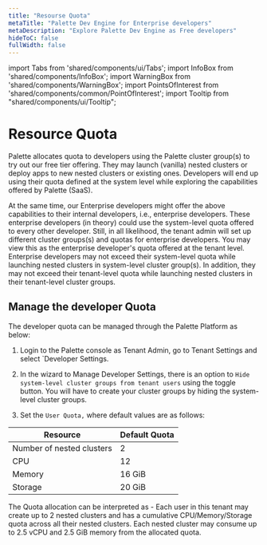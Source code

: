 ```yaml
---
title: "Resourse Quota"
metaTitle: "Palette Dev Engine for Enterprise developers"
metaDescription: "Explore Palette Dev Engine as Free developers"
hideToC: false
fullWidth: false
---
```


import Tabs from 'shared/components/ui/Tabs';
import InfoBox from 'shared/components/InfoBox';
import WarningBox from 'shared/components/WarningBox';
import PointsOfInterest from 'shared/components/common/PointOfInterest';
import Tooltip from "shared/components/ui/Tooltip";



# Resource Quota

Palette allocates quota to developers using the Palette cluster group(s) to try out our free tier offering. They may launch (vanilla) nested clusters or deploy apps to new nested clusters or existing ones. Developers will end up using their quota defined at the system level while exploring the capabilities offered by Palette (SaaS). 


At the same time, our Enterprise developers might offer the above capabilities to their internal developers, i.e., enterprise developers. These enterprise developers (in theory) could use the system-level quota offered to every other developer. Still, in all likelihood, the tenant admin will set up different cluster groups(s) and quotas for enterprise developers. You may view this as the enterprise developer's quota offered at the tenant level.
Enterprise developers may not exceed their system-level quota while launching nested clusters in system-level cluster group(s). In addition, they may not exceed their tenant-level quota while launching nested clusters in their tenant-level cluster groups.

## Manage the developer Quota

The developer quota can be managed through the Palette Platform as below:

1. Login to the Palette console as Tenant Admin, go to Tenant Settings and select `Developer Settings.


2. In the wizard to Manage Developer Settings, there is an option to `Hide system-level cluster groups from tenant users` using the toggle button. You will have to create your cluster groups by hiding the system-level cluster groups.


3. Set the `User Quota,` where default values are as follows:

|Resource|Default Quota|
|--------|-------------|
|Number of nested clusters| 2|
|CPU|12|
|Memory| 16 GiB|
|Storage| 20 GiB|

<InfoBox>
The Quota allocation can be interpreted as - Each user in this tenant may create up to 2 nested clusters and has a cumulative CPU/Memory/Storage quota across all their nested clusters. Each nested cluster may consume up to 2.5 vCPU and 2.5 GiB memory from the allocated quota.
</InfoBox>

<br />

